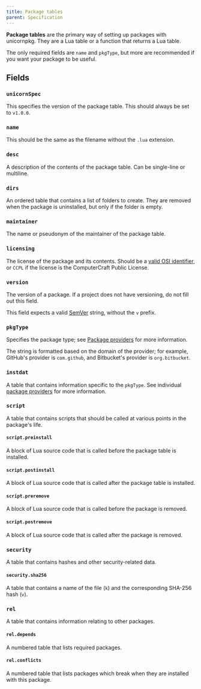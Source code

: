 ```yaml
---
title: Package tables
parent: Specification
---
```


**Package tables** are the primary way of setting up packages with unicornpkg. They are a Lua table or a function that returns a Lua table.

The only required fields are `name` and `pkgType`, but more are recommended if you want your package to be useful.

## Fields
### `unicornSpec`

This specifies the version of the package table. This should always be set to `v1.0.0`.

### `name`

This should be the same as the filename without the `.lua` extension.

### `desc`

A description of the contents of the package table. Can be single-line or multiline.

### `dirs`

An ordered table that contains a list of folders to create. They are removed when the package is uninstalled, but only if the folder is empty.

### `maintainer`

The name or pseudonym of the maintainer of the package table.

### `licensing`

The license of the package and its contents. Should be a [valid OSI identifier](https://opensource.org/licenses/alphabetical), or `CCPL` if the license is the ComputerCraft Public License.

### `version`

The version of a package. If a project does not have versioning, do not fill out this field.

This field expects a valid [SemVer](https://semver.org) string, without the `v` prefix.

### `pkgType`

Specifies the package type; see [Package providers](./package-providers/index.md) for more information.

The string is formatted based on the domain of the provider; for example, GitHub's provider is `com.github`, and Bitbucket's provider is `org.bitbucket`.

### `instdat`

A table that contains information specific to the `pkgType`. See individual [package providers](./package-providers/index.md) for more information.

### `script`

A table that contains scripts that should be called at various points in the package's life.

#### `script.preinstall`

A block of Lua source code that is called before the package table is installed.

#### `script.postinstall`

A block of Lua source code that is called after the package table is installed.

#### `script.preremove`

A block of Lua source code that is called before the package is removed.

#### `script.postremove`

A block of Lua source code that is called after the package is removed.

### `security`

A table that contains hashes and other security-related data.

#### `security.sha256`

A table that contains a name of the file (`k`) and the corresponding SHA-256 hash (`v`).

### `rel`

A table that contains information relating to other packages.

#### `rel.depends`

A numbered table that lists required packages.

#### `rel.conflicts`

A numbered table that lists packages which break when they are installed with this package.
